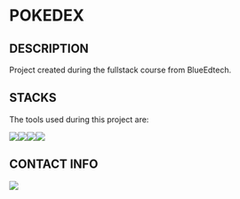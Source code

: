 # POKEDEX

## DESCRIPTION

Project created during the fullstack course from BlueEdtech.

## STACKS

The tools used during this project are:

<div style="display: flex">
    <img src="https://img.icons8.com/color/96/000000/javascript--v1.png"/>
    <img src="https://img.icons8.com/ios-filled/100/000000/css3.png"/>
    <img src="https://img.icons8.com/color/144/000000/html-5--v2.png"/>
    <img src="https://img.icons8.com/color/144/000000/nodejs.png"/>
</div>

## CONTACT INFO

<a href="https://www.linkedin.com/in/amaroribeiro/" target="blank">
    <img src="https://img.icons8.com/office/80/000000/linkedin.png"/>
</a>
